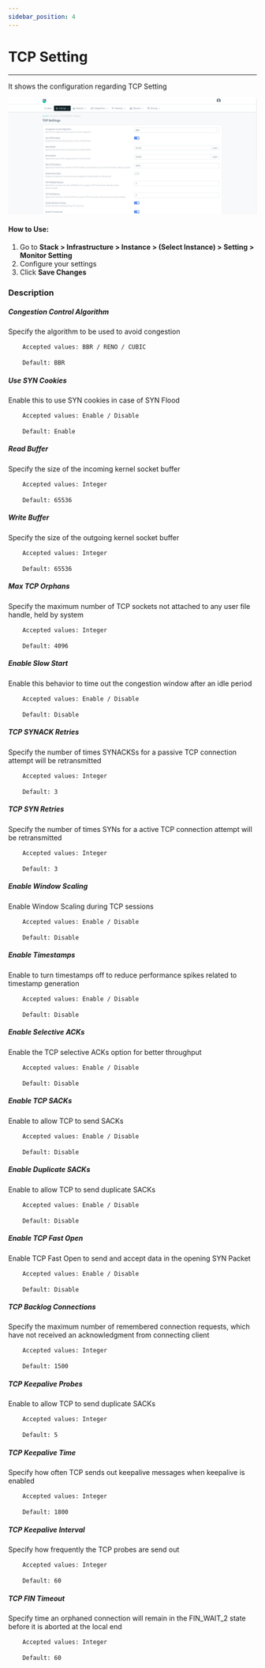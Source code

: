 ```yaml
---
sidebar_position: 4
---
```


# TCP Setting

---
It shows the configuration regarding TCP Setting

![Monitor](/img/platform/v8/docs/tcpset.png)  

#### How to Use:

1. Go to **Stack > Infrastructure > Instance > (Select Instance) > Setting > Monitor Setting**
2. Configure your settings
3. Click **Save Changes**

### Description

##### Congestion Control Algorithm

Specify the algorithm to be used to avoid congestion

```
    Accepted values: BBR / RENO / CUBIC

    Default: BBR
```


##### Use SYN Cookies

Enable this to use SYN cookies in case of SYN Flood

```
    Accepted values: Enable / Disable

    Default: Enable
```


##### Read Buffer

Specify the size of the incoming kernel socket buffer

```
    Accepted values: Integer

    Default: 65536
```


##### Write Buffer

Specify the size of the outgoing kernel socket buffer

```
    Accepted values: Integer

    Default: 65536
```


##### Max TCP Orphans

Specify the maximum number of TCP sockets not attached to any user file handle, held by system

```
    Accepted values: Integer

    Default: 4096
```


##### Enable Slow Start

Enable this behavior to time out the congestion window after an idle period

```
    Accepted values: Enable / Disable

    Default: Disable
```


##### TCP SYNACK Retries

Specify the number of times SYNACKSs for a passive TCP connection attempt will be retransmitted

```
    Accepted values: Integer

    Default: 3
```


##### TCP SYN Retries

Specify the number of times SYNs for a active TCP connection attempt will be retransmitted

```
    Accepted values: Integer

    Default: 3
```


##### Enable Window Scaling

Enable Window Scaling during TCP sessions

```
    Accepted values: Enable / Disable

    Default: Disable
```


##### Enable Timestamps

Enable to turn timestamps off to reduce performance spikes related to timestamp generation

```
    Accepted values: Enable / Disable

    Default: Disable
```


##### Enable Selective ACKs

Enable the TCP selective ACKs option for better throughput

```
    Accepted values: Enable / Disable

    Default: Disable
```


##### Enable TCP SACKs

Enable to allow TCP to send SACKs

```
    Accepted values: Enable / Disable

    Default: Disable
```


##### Enable Duplicate SACKs

Enable to allow TCP to send duplicate SACKs

```
    Accepted values: Enable / Disable

    Default: Disable
```


##### Enable TCP Fast Open

Enable TCP Fast Open to send and accept data in the opening SYN Packet

```
    Accepted values: Enable / Disable

    Default: Disable
```


##### TCP Backlog Connections

Specify the maximum number of remembered connection requests, which have not received an acknowledgment from connecting client

```
    Accepted values: Integer

    Default: 1500
```


##### TCP Keepalive Probes

Enable to allow TCP to send duplicate SACKs

```
    Accepted values: Integer

    Default: 5
```


##### TCP Keepalive Time

Specify how often TCP sends out keepalive messages when keepalive is enabled

```
    Accepted values: Integer

    Default: 1800
```


##### TCP Keepalive Interval

Specify how frequently the TCP probes are send out

```
    Accepted values: Integer

    Default: 60
```


##### TCP FIN Timeout

Specify time an orphaned connection will remain in the FIN_WAIT_2 state before it is aborted at the local end

```
    Accepted values: Integer

    Default: 60
```





